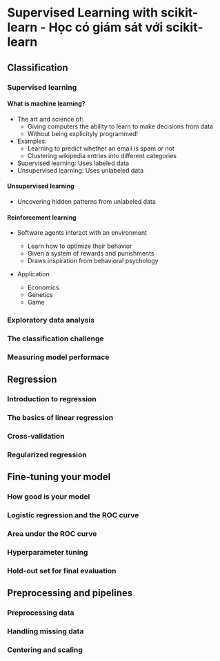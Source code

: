 # Supervised Learning with scikit-learn - Học có giám sát với scikit-learn

## Classification

### Supervised learning

#### What is machine learning?
- The art and science of:
    - Giving computers the ability to learn to make decisions from data
    - Without being explicityly programmed!
- Examples:
    - Learning to predict whether an email is spam or not
    - Clustering wikipedia entries into different categories
- Supervised learning: Uses labeled data
- Unsupervised learning: Uses unlabeled data

#### Unsupervised learning
- Uncovering hidden patterns from unlabeled data

#### Reinforcement learning
- Software agents interact with an environment
    - Learn how to optimize their behavior
    - Given a system of rewards and punishments
    - Draws inspiration from behavioral psychology

- Application
    - Economics
    - Genetics
    - Game

### Exploratory data analysis

### The classification challenge

### Measuring model performace

## Regression

### Introduction to regression

### The basics of linear regression

### Cross-validation

### Regularized regression

## Fine-tuning your model

### How good is your model

### Logistic regression and the ROC curve

### Area under the ROC curve

### Hyperparameter tuning

### Hold-out set for final evaluation

## Preprocessing and pipelines

### Preprocessing data

### Handling missing data

### Centering and scaling
